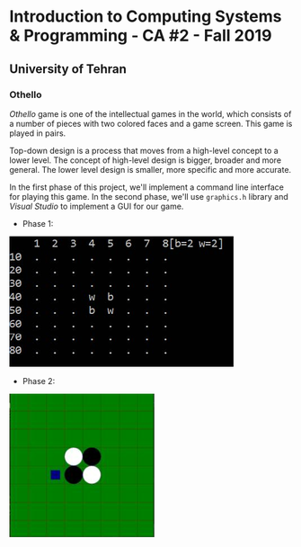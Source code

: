 # Introduction to Computing Systems & Programming - CA #2 - Fall 2019
## University of Tehran
### Othello

*Othello* game is one of the intellectual games in the world, which consists of a number of pieces with two colored faces and a game screen. This game is played in pairs.

Top-down design is a process that moves from a high-level concept to a lower level. The concept of high-level design is bigger, broader and more general. The lower level design is smaller, more specific and more accurate.

In the first phase of this project, we'll implement a command line interface for playing this game. In the second phase, we'll use `graphics.h` library and *Visual Studio* to implement a GUI for our game.

* Phase 1:
<img src='https://raw.githubusercontent.com/HesamAsad/ICSP-Fall2019-CA2-Othello/master/P1.jpg'>

* Phase 2:
<img src='https://raw.githubusercontent.com/HesamAsad/ICSP-Fall2019-CA2-Othello/master/P2.jpg'>
